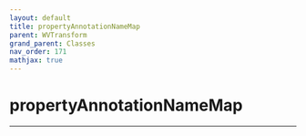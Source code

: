 ```yaml
---
layout: default
title: propertyAnnotationNameMap
parent: WVTransform
grand_parent: Classes
nav_order: 171
mathjax: true
---
```


#  propertyAnnotationNameMap




---

